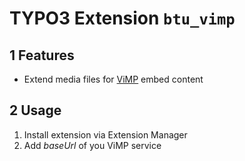 # TYPO3 Extension `btu_vimp`

## 1 Features

* Extend media files for [ViMP][1] embed content

## 2 Usage

1) Install extension via Extension Manager
2) Add _baseUrl_ of you ViMP service 

[1]: https://.www.vimp.com/
